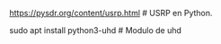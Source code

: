 https://pysdr.org/content/usrp.html  # USRP en Python.

sudo apt install python3-uhd # Modulo de uhd